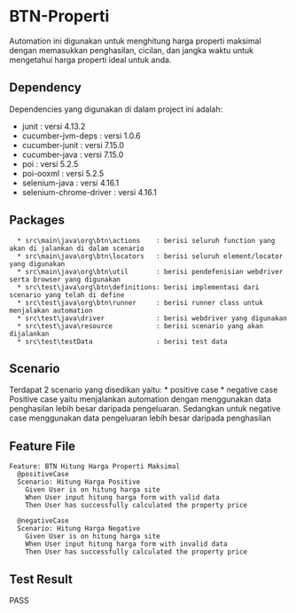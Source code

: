 # BTN-Properti
Automation ini digunakan untuk menghitung harga properti maksimal dengan memasukkan penghasilan, cicilan, dan jangka waktu untuk mengetahui harga properti ideal untuk anda.

## Dependency
Dependencies yang digunakan di dalam project ini adalah:
* junit 			: versi 4.13.2
* cucumber-jvm-deps		: versi 1.0.6
* cucumber-junit		: versi 7.15.0
* cucumber-java			: versi 7.15.0
* poi				: versi 5.2.5
* poi-ooxml			: versi 5.2.5
* selenium-java			: versi 4.16.1
* selenium-chrome-driver	: versi 4.16.1

## Packages
      * src\main\java\org\btn\actions    : berisi seluruh function yang akan di jalankan di dalam scenario
      * src\main\java\org\btn\locators   : berisi seluruh element/locator yang digunakan
      * src\main\java\org\btn\util       : berisi pendefenisian webdriver serta browser yang digunakan
      * src\test\java\org\btn\definitions: berisi implementasi dari scenario yang telah di define
      * src\test\java\org\btn\runner     : berisi runner class untuk menjalakan automation
      * src\test\java\driver             : berisi webdriver yang digunakan
      * src\test\java\resource           : berisi scenario yang akan dijalankan
      * src\test\testData                : berisi test data


## Scenario
Terdapat 2 scenario yang disedikan yaitu:
      * positive case
      * negative case
Positive case yaitu menjalankan automation dengan menggunakan data penghasilan lebih besar daripada pengeluaran. Sedangkan untuk negative case menggunakan data pengeluaran lebih besar daripada penghasilan

## Feature File
	Feature: BTN Hitung Harga Properti Maksimal
	  @positiveCase
	  Scenario: Hitung Harga Positive
	    Given User is on hitung harga site
	    When User input hitung harga form with valid data
	    Then User has successfully calculated the property price
	    
	  @negativeCase
	  Scenario: Hitung Harga Negative
	    Given User is on hitung harga site
	    When User input hitung harga form with invalid data
	    Then User has successfully calculated the property price

## Test Result
PASS


